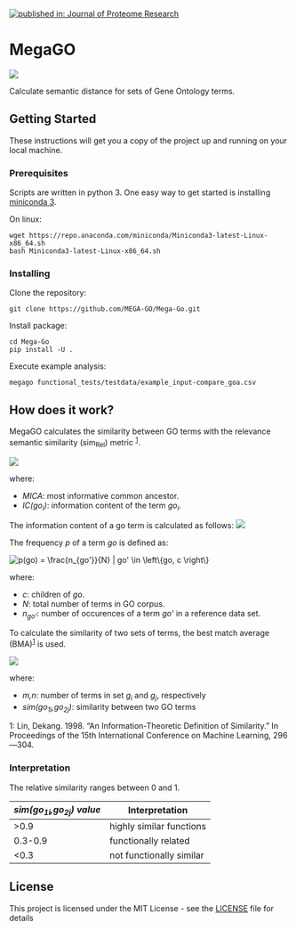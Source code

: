 [![published in: Journal of Proteome Research](https://img.shields.io/badge/Published%20in%3A-Journal%20of%20Proteomic%20Research-blue.svg)](https://doi.org/10.1021/acs.jproteome.0c00926)

# MegaGO

![](doc/logo.png)

Calculate semantic distance for sets of Gene Ontology terms.

## Getting Started

These instructions will get you a copy of the project up and running on your local machine.

### Prerequisites

Scripts are written in python 3. One easy way to get started is installing 
[miniconda 3](https://docs.conda.io/en/latest/miniconda.html).

On linux:

```shell script
wget https://repo.anaconda.com/miniconda/Miniconda3-latest-Linux-x86_64.sh
bash Miniconda3-latest-Linux-x86_64.sh
```

### Installing

Clone the repository:

```shell script
git clone https://github.com/MEGA-GO/Mega-Go.git
```

Install package:

```shell script
cd Mega-Go
pip install -U .
```

Execute example analysis:

```shell script
megago functional_tests/testdata/example_input-compare_goa.csv
```

## How does it work?

MegaGO calculates the similarity between GO terms with the relevance semantic similarity (sim<sub>Rel</sub>) metric
<sup>[1](#myfootnote1)</sup>.

<img src="https://latex.codecogs.com/svg.latex?sim_{lin}(go_1,%20go_2)%20=%20\frac{2IC(MICA)}{%20IC%20(go_1)%20%20+%20IC%20(go_2)%20}" />

where:

 - *MICA*: most informative common ancestor.
 - *IC(go<sub>i</sub>)*: information content of the term *go<sub>i</sub>*.

The information content of a go term is calculated as follows: <img src="https://latex.codecogs.com/svg.latex?IC(go_i)%20=%20\log{p(go_i)}" />

The frequency *p* of a term *go* is defined as: 

<img src="https://latex.codecogs.com/gif.latex?p(go)&space;=&space;\frac{n_{go'}}{N}&space;|&space;go'&space;\in&space;\left\{go,&space;c&space;\right\}" title="p(go) = \frac{n_{go'}}{N} | go' \in \left\{go, c \right\}" />

where:

 - *c*: children of *go*.
 - *N*: total number of terms in GO corpus.
 - *n<sub>go'</sub>*: number of occurences of a term *go'* in a reference data set.
 
To calculate the similarity of two sets of terms, the best match average (BMA)<sup>[1](#myfootnote1)</sup> is used.

<img src="https://latex.codecogs.com/gif.latex?SIM_%7BBMA%7D%28g_1%2Cg_2%29%3D%5Cfrac%7B1%7D%7Bm&plus;n%7D*%20%5Cleft%28%20%5Csum_%7B1%3Di%7D%5Em%7B%5Cmax_%7B1%5Cle%20j%5Cle%20n%7D%28sim%28go_%7B1i%7D%2Cgo_%7B2j%7D%29%29%7D&plus;%5Csum_%7B1%3Dj%7D%5En%7B%5Cmax_%7B1%5Cle%20i%5Cle%20m%7D%28sim%28go_%7B1i%7D%2Cgo_%7B2j%7D%29%29%7D%5Cright%29" />

where:
 - *m,n*: number of terms in set *g<sub>i</sub>* and *g<sub>j</sub>*, respectively
 - *sim(go<sub>1i</sub>,go<sub>2j</sub>)*: similarity between two GO terms
 
<a name="myfootnote1">1</a>: Lin, Dekang. 1998. “An Information-Theoretic Definition of Similarity.” In Proceedings of the 15th International Conference on Machine Learning, 296—304.

### Interpretation

The relative similarity ranges between 0 and 1. 
  
| *sim(go<sub>1i</sub>,go<sub>2j</sub>) value*   | Interpretation           |
|---------|--------------------------|
| >0.9    | highly similar functions |
| 0.3-0.9 | functionally related     |
| <0.3    | not functionally similar |  

## License

This project is licensed under the MIT License - see the [LICENSE](LICENSE) file for details
